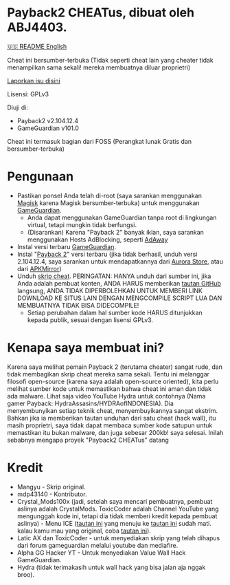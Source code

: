 # Payback2 CHEATus, dibuat oleh ABJ4403.
[🇺🇸️ README English](https://github.com/ABJ4403/Payback2_CHEATus)

Cheat ini bersumber-terbuka (Tidak seperti cheat lain yang cheater tidak menampilkan sama sekali! mereka membuatnya diluar proprietri)

[Laporkan isu disini](https://github.com/ABJ4403/Payback2_CHEATus)

Lisensi: GPLv3

Diuji di:
- Payback2 v2.104.12.4
- GameGuardian v101.0


Cheat ini termasuk bagian dari FOSS (Perangkat lunak Gratis dan bersumber-terbuka)

# Pengunaan
- Pastikan ponsel Anda telah di-root (saya sarankan menggunakan [Magisk](https://github.com/topjohnwu/magisk) karena Magisk bersumber-terbuka) untuk menggunakan [GameGuardian](https://gameguardian.net).
	- Anda dapat menggunakan GameGuardian tanpa root di lingkungan virtual, tetapi mungkin tidak berfungsi.
	- (Disarankan) Karena "Payback 2" banyak iklan, saya sarankan menggunakan Hosts AdBlocking, seperti [AdAway](https://awaway.org)
- Instal versi terbaru [GameGuardian](https://gameguardian.net).
- Instal "[Payback 2](https://play.google.com/store/apps/details?id=net.apex_designs.payback2)" versi terbaru (jika tidak berhasil, unduh versi 2.104.12.4, saya sarankan untuk mendapatkannya dari [Aurora Store](https://auroraoss.org), atau dari [APKMirror](https://apkmirror.com))
- Unduh [skrip cheat](https://github.com/ABJ4403/Payback2_CHEATus/blob/main/Payback2_CHEATus.lua?raw=true). PERINGATAN: HANYA unduh dari sumber ini, jika Anda adalah pembuat konten, ANDA HARUS memberikan [tautan GitHub](https://github.com/ABJ4403/Payback2_CHEATus) langsung, ANDA TIDAK DIPERBOLEHKAN UNTUK MEMBERI LINK DOWNLOAD KE SITUS LAIN DENGAN MENGCOMPILE SCRIPT LUA DAN MEMBUATNYA TIDAK BISA DIDECOMPILE!
	- Setiap perubahan dalam hal sumber kode HARUS ditunjukkan kepada publik, sesuai dengan lisensi GPLv3.

# Kenapa saya membuat ini?
Karena saya melihat pemain Payback 2 (terutama cheater) sangat rude, dan tidak membagikan skrip cheat mereka sama sekali. Tentu ini melanggar filosofi open-source (karena saya adalah open-source oriented), kita perlu melihat sumber kode untuk memastikan bahwa cheat ini aman dan tidak ada malware. Lihat saja video YouTube Hydra untuk contohnya (Nama gamer Payback: HydraAssasins/HYDRAofINDONESIA). Dia menyembunyikan setiap teknik cheat, menyembuyikannya sangat ekstrim. Bahkan jika ia memberikan tautan unduhan dari satu cheat (hack wall), itu masih proprietri, saya tidak dapat membaca sumber kode satupun untuk memastikan itu bukan malware, dan juga sebesar 200kb! saya selesai. Inilah sebabnya mengapa proyek "Payback2 CHEATus" datang

# Kredit
- Mangyu - Skrip original.
- mdp43140 - Kontributor.
- Crystal_Mods100x (jadi, setelah saya mencari pembuatnya, pembuat aslinya adalah CrystalMods. ToxicCoder adalah Channel YouTube yang mengunggah kode ini, tetapi dia tidak memberi kredit kepada pembuat aslinya) - Menu ICE ([tautan ini](https://gameguardian.net/forum/topic/25781-payback-2/?do=findComment&comment=116945) yang menuju ke [tautan ini](https://gameguardian.net/forum/applications/core/interface/file/attachment.php?id=18369) sudah mati. kalau kamu mau yang original, coba [tautan ini](https://www.mediafire.com/file/o1kgc0xbcjdyzac/%7B1.0%7D+PB+2.lua/file)).
- Latic AX dan ToxicCoder - untuk menyediakan skrip yang telah dihapus dari forum gameguardian melalui youtube dan mediafire.
- Alpha GG Hacker YT - Untuk menyediakan Value Wall Hack GameGuardian.
- Hydra (tidak terimakasih untuk wall hack yang bisa jalan aja nggak broo).
